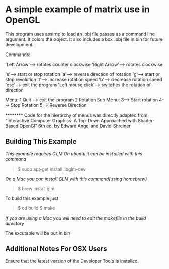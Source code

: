 A simple example of matrix use in OpenGL
========================================
This program uses assimp to load an .obj file passes as a command line argument.
It colors the object. 
It also includes a box .obj file in bin for future development.

Commands:

'Left Arrow'--> rotates counter clockwise
'Right Arrow'--> rotates clockwise

's'--> start or stop rotation
'a'--> reverse direction of rotation
'g'--> start or stop revolution
't'--> increase rotation speed
'b'--> decrease rotation speed
'esc'--> exit the program
'Left mouse click'--> switches the rotation of direction 

Menu:
1 Quit --> exit the program
2 Rotation Sub Menu:
  3--> Start rotation
  4--> Stop Rotation
  5--> Reverse Direction
  
******** Code for the hierarchy of menus was directly adapted from 
"Interactive Computer Graphics: A Top-Down Approached with Shader-Based OpenGl" 6th ed. by Edward Angel and David Shreiner

Building This Example
---------------------

*This example requires GLM*
*On ubuntu it can be installed with this command*

>$ sudo apt-get install libglm-dev

*On a Mac you can install GLM with this command(using homebrew)*
>$ brew install glm

To build this example just 

>$ cd build
>$ make

*If you are using a Mac you will need to edit the makefile in the build directory*

The excutable will be put in bin

Additional Notes For OSX Users
------------------------------

Ensure that the latest version of the Developer Tools is installed.
